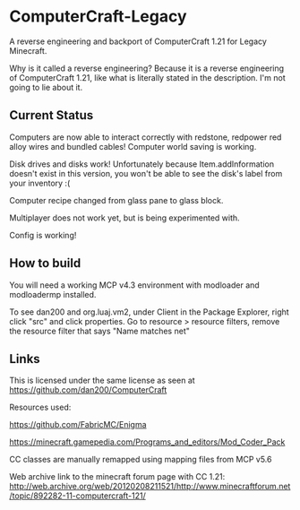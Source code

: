 # ComputerCraft-Legacy
A reverse engineering and backport of ComputerCraft 1.21 for Legacy Minecraft.

Why is it called a reverse engineering? Because it is a reverse engineering of ComputerCraft 1.21, like what is literally stated in the description. I'm not going to lie about it.

## Current Status
Computers are now able to interact correctly with redstone, redpower red alloy wires and bundled cables!
Computer world saving is working.

Disk drives and disks work! Unfortunately because Item.addInformation doesn't exist in this version, you won't be able to see the disk's label from your inventory :( 

Computer recipe changed from glass pane to glass block.

Multiplayer does not work yet, but is being experimented with.

Config is working!

## How to build
You will need a working MCP v4.3 environment with modloader and modloadermp installed.

To see dan200 and org.luaj.vm2, under Client in the Package Explorer, right click "src" and click properties. Go to resource > resource filters, remove the resource filter that says "Name matches net"

## Links
This is licensed under the same license as seen at https://github.com/dan200/ComputerCraft

Resources used: 

https://github.com/FabricMC/Enigma

https://minecraft.gamepedia.com/Programs_and_editors/Mod_Coder_Pack

CC classes are manually remapped using mapping files from MCP v5.6

Web archive link to the minecraft forum page with CC 1.21:
http://web.archive.org/web/20120208211521/http://www.minecraftforum.net/topic/892282-11-computercraft-121/


